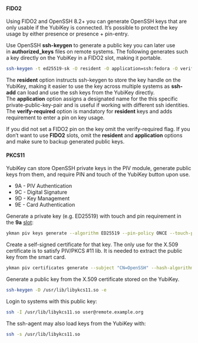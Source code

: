 #### FIDO2
Using FIDO2 and OpenSSH 8.2+ you can generate OpenSSH keys that are only usable if the YubiKey is connected. It’s possible to protect the key usage by either presence or presence + pin-entry.

Use OpenSSH **ssh-keygen** to generate a public key you can later use in **authorized_keys** files on remote systems. The following generates such a key directly on the YubiKey in a FIDO2 slot, making it portable.

```bash
ssh-keygen -t ed25519-sk -O resident -O application=ssh:fedora -O verify-required
```

The **resident** option instructs ssh-keygen to store the key handle on the YubiKey, making it easier to use the key across multiple systems as **ssh-add** can load and use the ssh keys from the YubiKey directly. The **application** option assigns a designated name for the this specific private-public-key-pair and is useful if working with different ssh identities. The **verify-required** option is mandatory for **resident** keys and adds requirement to enter a pin on key usage.

If you did not set a FIDO2 pin on the key omit the verify-required flag. If you don’t want to use **FIDO2** slots, omit the **resident** and **application** options and make sure to backup generated public keys.
#### PKCS11
YubiKey can store OpenSSH private keys in the PIV module, generate public keys from them, and require PIN and touch of the YubiKey button upon use.

- 9A - PIV Authentication
- 9C - Digital Signature
- 9D - Key Management
- 9E - Card Authentication

Generate a private key (e.g. ED25519) with touch and pin requirement in the **9a** [slot](https://docs.yubico.com/yesdk/users-manual/application-piv/slots.html):

```bash
ykman piv keys generate --algorithm ED25519 --pin-policy ONCE --touch-policy ALWAYS 9a public.pem
```

Create a self-signed certificate for that key. The only use for the X.509 certificate is to satisfy PIV/PKCS #11 lib. It is needed to extract the public key from the smart card.

```bash
ykman piv certificates generate --subject "CN=OpenSSH" --hash-algorithm SHA384 9a pubkey.pem
```

Generate a public key from the X.509 certificate stored on the YubiKey.

```bash
ssh-keygen -D /usr/lib/libykcs11.so -e
```

Login to systems with this public key:

```bash
ssh -I /usr/lib/libykcs11.so user@remote.example.org
```

The ssh-agent may also load keys from the YubiKey with:

```bash
ssh -s /usr/lib/libykcs11.so
```

